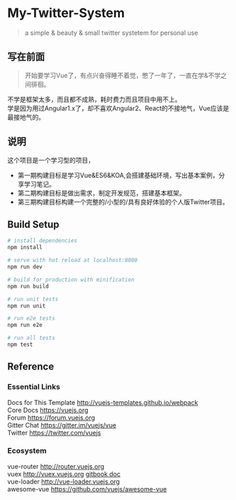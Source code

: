 # My-Twitter-System
> a simple & beauty & small twitter systetem for personal use

## 写在前面
> 开始要学习Vue了，有点兴奋得睡不着觉，憋了一年了，一直在学&不学之间徘徊。   

不学是框架太多，而且都不成熟，耗时费力而且项目中用不上。  
学是因为用过Angular1.x了，却不喜欢Angular2、React的不接地气，Vue应该是最接地气的。

## 说明
这个项目是一个学习型的项目，  
* 第一期构建目标是学习Vue&ES6&KOA,会搭建基础环境，写出基本案例，分享学习笔记。  
* 第二期构建目标是做出需求，制定开发规范，搭建基本框架。  
* 第三期构建目标构建一个完整的/小型的/具有良好体验的个人版Twitter项目。  


## Build Setup

``` bash
# install dependencies
npm install

# serve with hot reload at localhost:8080
npm run dev

# build for production with minification
npm run build

# run unit tests
npm run unit

# run e2e tests
npm run e2e

# run all tests
npm test
```


## Reference

### Essential Links 
Docs for This Template http://vuejs-templates.github.io/webpack    
Core Docs https://vuejs.org  
Forum https://forum.vuejs.org  
Gitter Chat https://gitter.im/vuejs/vue  
Twitter https://twitter.com/vuejs  

### Ecosystem
vue-router http://router.vuejs.org  
vuex http://vuex.vuejs.org  [gitbook doc](http://vuejs.github.io/vue-loader)  
vue-loader http://vue-loader.vuejs.org  
awesome-vue https://github.com/vuejs/awesome-vue  